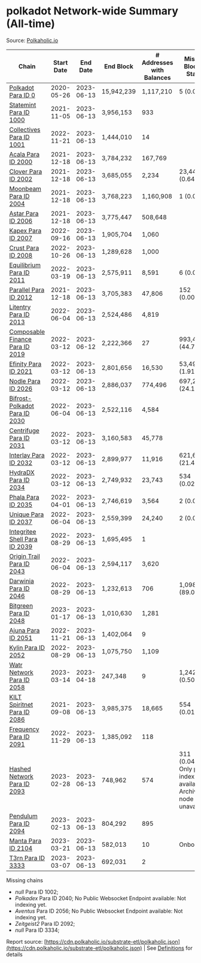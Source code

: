 # polkadot Network-wide Summary (All-time)

Source: [Polkaholic.io](https://polkaholic.io)


| Chain            | Start Date | End Date | End Block | # Addresses with Balances | Missing Blocks / Status |
| ---------------- | ---------- | ---------| --------- | ------------------------- | ----------------------- |
| [Polkadot Para ID 0](/polkadot/0-polkadot) | 2020-05-26 | 2023-06-13 | 15,942,239 |  1,117,210 | 5 (0.00%)  |
| [Statemint Para ID 1000](/polkadot/1000-statemint) | 2021-11-05 | 2023-06-13 | 3,956,153 |  933 |    |
| [Collectives Para ID 1001](/polkadot/1001-collectives) | 2022-11-21 | 2023-06-13 | 1,444,010 |  14 |    |
| [Acala Para ID 2000](/polkadot/2000-acala) | 2021-12-18 | 2023-06-13 | 3,784,232 |  167,769 |    |
| [Clover Para ID 2002](/polkadot/2002-clover) | 2021-12-18 | 2023-06-13 | 3,685,055 |  2,234 | 23,445 (0.64%)  |
| [Moonbeam Para ID 2004](/polkadot/2004-moonbeam) | 2021-12-18 | 2023-06-13 | 3,768,223 |  1,160,908 | 1 (0.00%)  |
| [Astar Para ID 2006](/polkadot/2006-astar) | 2021-12-18 | 2023-06-13 | 3,775,447 |  508,648 |    |
| [Kapex Para ID 2007](/polkadot/2007-kapex) | 2022-09-16 | 2023-06-13 | 1,905,704 |  1,060 |    |
| [Crust Para ID 2008](/polkadot/2008-crust) | 2022-10-26 | 2023-06-13 | 1,289,628 |  1,000 |    |
| [Equilibrium Para ID 2011](/polkadot/2011-equilibrium) | 2022-03-19 | 2023-06-13 | 2,575,911 |  8,591 | 6 (0.00%)  |
| [Parallel Para ID 2012](/polkadot/2012-parallel) | 2021-12-18 | 2023-06-13 | 3,705,383 |  47,806 | 152 (0.00%)  |
| [Litentry Para ID 2013](/polkadot/2013-litentry) | 2022-06-04 | 2023-06-13 | 2,524,486 |  4,819 |    |
| [Composable Finance Para ID 2019](/polkadot/2019-composable) | 2022-03-12 | 2023-06-12 | 2,222,366 |  27 | 993,424 (44.70%)  |
| [Efinity Para ID 2021](/polkadot/2021-efinity) | 2022-03-12 | 2023-06-13 | 2,801,656 |  16,530 | 53,497 (1.91%)  |
| [Nodle Para ID 2026](/polkadot/2026-nodle) | 2022-03-12 | 2023-06-13 | 2,886,037 |  774,496 | 697,249 (24.16%)  |
| [Bifrost-Polkadot Para ID 2030](/polkadot/2030-bifrost-dot) | 2022-06-04 | 2023-06-13 | 2,522,116 |  4,584 |    |
| [Centrifuge Para ID 2031](/polkadot/2031-centrifuge) | 2022-03-12 | 2023-06-13 | 3,160,583 |  45,778 |    |
| [Interlay Para ID 2032](/polkadot/2032-interlay) | 2022-03-12 | 2023-06-13 | 2,899,977 |  11,916 | 621,626 (21.44%)  |
| [HydraDX Para ID 2034](/polkadot/2034-hydradx) | 2022-03-12 | 2023-06-13 | 2,749,932 |  23,743 | 534 (0.02%)  |
| [Phala Para ID 2035](/polkadot/2035-phala) | 2022-04-01 | 2023-06-13 | 2,746,619 |  3,564 | 2 (0.00%)  |
| [Unique Para ID 2037](/polkadot/2037-unique) | 2022-06-04 | 2023-06-13 | 2,559,399 |  24,240 | 2 (0.00%)  |
| [Integritee Shell Para ID 2039](/polkadot/2039-integritee-shell) | 2022-08-29 | 2023-06-13 | 1,695,495 |  1 |    |
| [Origin Trail Para ID 2043](/polkadot/2043-origintrail) | 2022-06-04 | 2023-06-13 | 2,594,117 |  3,620 |    |
| [Darwinia Para ID 2046](/polkadot/2046-darwinia) | 2022-08-29 | 2023-06-13 | 1,232,613 |  706 | 1,098,159 (89.09%)  |
| [Bitgreen Para ID 2048](/polkadot/2048-bitgreen) | 2023-01-17 | 2023-06-13 | 1,010,630 |  1,281 |    |
| [Ajuna Para ID 2051](/polkadot/2051-ajuna) | 2022-11-21 | 2023-06-13 | 1,402,064 |  9 |    |
| [Kylin Para ID 2052](/polkadot/2052-kylin) | 2022-08-29 | 2023-06-13 | 1,075,750 |  1,109 |    |
| [Watr Network Para ID 2058](/polkadot/2058-watr) | 2023-03-14 | 2023-04-18 | 247,348 |  9 | 1,242 (0.50%)  |
| [KILT Spiritnet Para ID 2086](/polkadot/2086-kilt) | 2021-09-08 | 2023-06-13 | 3,985,375 |  18,665 | 554 (0.01%)  |
| [Frequency Para ID 2091](/polkadot/2091-frequency) | 2022-11-29 | 2023-06-13 | 1,385,092 |  118 |    |
| [Hashed Network Para ID 2093](/polkadot/2093-hashed) | 2023-02-28 | 2023-06-13 | 748,962 |  574 | 311 (0.04%) Only partial index available: Archive node unavailable |
| [Pendulum Para ID 2094](/polkadot/2094-pendulum) | 2023-02-13 | 2023-06-13 | 804,292 |  895 |    |
| [Manta Para ID 2104](/polkadot/2104-manta) | 2023-03-21 | 2023-06-13 | 582,013 |  10 |   Onboarding |
| [T3rn Para ID 3333](/polkadot/3333-t3rn) | 2023-03-07 | 2023-06-13 | 692,031 |  2 |    |

Missing chains


* *null* Para ID 1002; 
* *Polkadex* Para ID 2040; No Public Websocket Endpoint available: Not indexing yet.
* *Aventus* Para ID 2056; No Public Websocket Endpoint available: Not indexing yet.
* *Zeitgeist2* Para ID 2092; 
* *null* Para ID 3334; 

Report source: [https://cdn.polkaholic.io/substrate-etl/polkaholic.json](https://cdn.polkaholic.io/substrate-etl/polkaholic.json) | See [Definitions](/DEFINITIONS.md) for details
